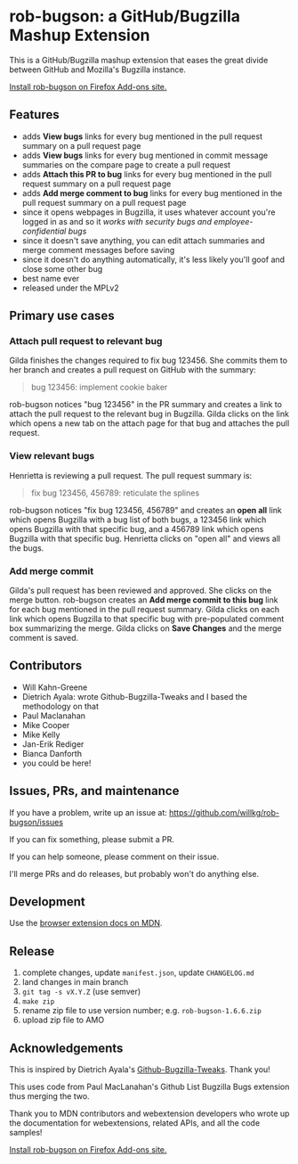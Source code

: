 # rob-bugson: a GitHub/Bugzilla Mashup Extension

This is a GitHub/Bugzilla mashup extension that eases the great divide between
GitHub and Mozilla's Bugzilla instance.

[Install rob-bugson on Firefox Add-ons site.](https://addons.mozilla.org/en-US/firefox/addon/rob-bugson/)


## Features

* adds **View bugs** links for every bug mentioned in the pull request summary on
  a pull request page
* adds **View bugs** links for every bug mentioned in commit message summaries on
  the compare page to create a pull request
* adds **Attach this PR to bug** links for every bug mentioned in the pull
  request summary on a pull request page
* adds **Add merge comment to bug** links for every bug mentioned in the pull
  request summary on a pull request page
* since it opens webpages in Bugzilla, it uses whatever account you're logged
  in as and so it *works with security bugs and employee-confidential bugs*
* since it doesn't save anything, you can edit attach summaries and merge
  comment messages before saving
* since it doesn't do anything automatically, it's less likely you'll goof and
  close some other bug
* best name ever
* released under the MPLv2


## Primary use cases

### Attach pull request to relevant bug

Gilda finishes the changes required to fix bug 123456. She commits them to her
branch and creates a pull request on GitHub with the summary:

> bug 123456: implement cookie baker

  
rob-bugson notices "bug 123456" in the PR summary and creates a link to attach
the pull request to the relevant bug in Bugzilla. Gilda clicks on the link
which opens a new tab on the attach page for that bug and attaches the pull
request.

### View relevant bugs

Henrietta is reviewing a pull request. The pull request summary is:

> fix bug 123456, 456789: reticulate the splines
  
rob-bugson notices "fix bug 123456, 456789" and creates an **open all** link
which opens Bugzilla with a bug list of both bugs, a 123456 link which opens
Bugzilla with that specific bug, and a 456789 link which opens Bugzilla with
that specific bug. Henrietta clicks on "open all" and views all the bugs.

### Add merge commit

Gilda's pull request has been reviewed and approved. She clicks on the merge
button. rob-bugson creates an **Add merge commit to this bug** link for each bug
mentioned in the pull request summary. Gilda clicks on each link which opens
Bugzilla to that specific bug with pre-populated comment box summarizing the
merge. Gilda clicks on **Save Changes** and the merge comment is saved.


## Contributors

* Will Kahn-Greene
* Dietrich Ayala: wrote Github-Bugzilla-Tweaks and I based the methodology
  on that
* Paul Maclanahan
* Mike Cooper
* Mike Kelly
* Jan-Erik Rediger
* Bianca Danforth
* you could be here!


## Issues, PRs, and maintenance

If you have a problem, write up an issue at:
https://github.com/willkg/rob-bugson/issues

If you can fix something, please submit a PR.

If you can help someone, please comment on their issue.

I'll merge PRs and do releases, but probably won't do anything else.


## Development

Use the
[browser extension docs on MDN](https://developer.mozilla.org/en-US/docs/Mozilla/Add-ons/WebExtensions).


## Release

1. complete changes, update `manifest.json`, update `CHANGELOG.md`
2. land changes in main branch
3. `git tag -s vX.Y.Z` (use semver)
4. `make zip`
5. rename zip file to use version number; e.g. `rob-bugson-1.6.6.zip`
6. upload zip file to AMO


## Acknowledgements

This is inspired by Dietrich Ayala's
[Github-Bugzilla-Tweaks](https://github.com/autonome/Github-Bugzilla-Tweaks).
Thank you!

This uses code from Paul MacLanahan's Github List Bugzilla Bugs extension
thus merging the two.

Thank you to MDN contributors and webextension developers who wrote up the
documentation for webextensions, related APIs, and all the code samples!

[Install rob-bugson on Firefox Add-ons site.](https://addons.mozilla.org/en-US/firefox/addon/rob-bugson/)
